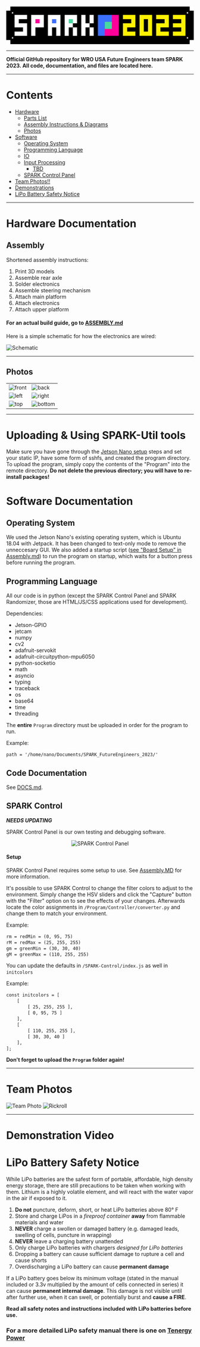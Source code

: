 <div align=center>

![banner](./img/banner.png)

</div>

***

**Official GitHub repository for WRO USA Future Engineers team SPARK 2023. All code, documentation, and files are located here.**

***

# Contents
* [Hardware](#hardware-documentation)
    * [Parts List](#parts-list)
    * [Assembly Instructions & Diagrams](#assembly)
    * [Photos](#photos)
* [Software](#software-documentation)
    * [Operating System](#operating-system)
    * [Programming Language](#programming-language)
    * [IO](#io)
    * [Input Processing](#input-processing)
        * [TBD](/)
    * [SPARK Control Panel](#spark-control)
* [Team Photos!!](#team-photos)
* [Demonstrations](#demonstration-video)
* [LiPo Battery Safety Notice](#lipo-battery-safety-notice)

***

# Hardware Documentation

## Assembly

Shortened assembly instructions:
1. Print 3D models
2. Assemble rear axle
3. Solder electronics
4. Assemble steering mechanism
5. Attach main platform
6. Attach electronics
7. Attach upper platform

#### **For an actual build guide, go to [ASSEMBLY.md](./ASSEMBLY.md)**

Here is a simple schematic for how the electronics are wired:

![Schematic](./img/docs/schematic.png)

***

## Photos
|                                |                                  |
| ------------------------------ | -------------------------------- |
| ![front](./img/docs/front.png) | ![back](./img/docs/back.png)     |
| ![left](./img/docs/left.png)   | ![right](./img/docs/right.png)   |
| ![top](./img/docs/top.png)     | ![bottom](./img/docs/bottom.png) |

***

# Uploading & Using SPARK-Util tools

Make sure you have gone through the [Jetson Nano setup](./ASSEMBLY.md#jetson-nano-setup) steps and set your static IP, have some form of sshfs, and created the program directory. To upload the program, simply copy the contents of the "Program" into the remote directory. **Do not delete the previous directory; you will have to re-install packages!**



# Software Documentation

## Operating System

We used the Jetson Nano's existing operating system, which is Ubuntu 18.04 with Jetpack. It has been changed to text-only mode to remove the unneccesary GUI. We also added a startup script ([see "Board Setup" in Assembly.md](./ASSEMBLY.md#board-setup-sshfs-and-static-ip)) to run the program on startup, which waits for a button press before running the program.

## Programming Language

All our code is in python (except the SPARK Control Panel and SPARK Randomizer, those are HTML/JS/CSS applications used for development).

Dependencies:
* Jetson-GPIO
* jetcam
* numpy
* cv2
* adafruit-servokit
* adafruit-circuitpython-mpu6050
* python-socketio
* math
* asyncio
* typing
* traceback
* os
* base64
* time
* threading

The **entire** `Program` directory must be uploaded in order for the program to run.

Example:

```
path = '/home/nano/Documents/SPARK_FutureEngineers_2023/'
```

## Code Documentation

See [DOCS.md](./DOCS.md).

## SPARK Control

***NEEDS UPDATING***

SPARK Control Panel is our own testing and debugging software.

<div align=center>

![SPARK Control Panel](./img/docs/SPARK_Control.png)

</div>

#### Setup

SPARK Control Panel requires some setup to use. See [Assembly.MD](./Assembly.md#setup-for-spark-control-panel) for more information.

It's possible to use SPARK Control to change the filter colors to adjust to the environment. Simply change the HSV sliders and click the "Capture" button with the "Filter" option on to see the effects of your changes. Afterwards locate the color assignments in `/Program/Controller/converter.py` and change them to match your environment.

Example:

```
rm = redMin = (0, 95, 75)
rM = redMax = (25, 255, 255)
gm = greenMin = (30, 30, 40)
gM = greenMax = (110, 255, 255)
```

You can update the defaults in `/SPARK-Control/index.js` as well in `initcolors`

Example:

```
const initcolors = [
    [
        [ 25, 255, 255 ],
        [ 0, 95, 75 ]
    ],
    [
        [ 110, 255, 255 ],
        [ 30, 30, 40 ]
    ],
];
```

**Don't forget to upload the `Program` folder again!**

***

# Team Photos

![Team Photo](./img/team-photo.HEIC)
![Rickroll](./img/rickroll.HEIC)

***

# Demonstration Video

# LiPo Battery Safety Notice

While LiPo batteries are the safest form of portable, affordable, high density energy storage, there are still precautions to be taken when working with them. Lithium is a highly volatile element, and will react with the water vapor in the air if exposed to it.

1. **Do not** puncture, deform, short, or heat LiPo batteries above 80° F
2. Store and charge LiPos in a *fireproof container* **away** from flammable materials and water
3. **NEVER** charge a swollen or damaged battery (e.g. damaged leads, swelling of cells, puncture in wrapping)
4. **NEVER** leave a charging battery unattended
5. Only charge LiPo batteries with chargers *designed for LiPo batteries*
6. Dropping a battery can cause sufficient damage to rupture a cell and cause shorts
7. Overdischarging a LiPo battery can cause **permanent damage**

If a LiPo battery goes below its minimum voltage (stated in the manual included or 3.3v multiplied by the amount of cells connected in series) it can cause **permanent internal damage**. This damage is not visible until after further use, when it can swell, or potentially burst and **cause a FIRE**.

**Read all safety notes and instructions included with LiPo batteries before use.**

### For a more detailed LiPo safety manual there is one on [Tenergy Power](https://power.tenergy.com/lipo-safety-warnings/)
